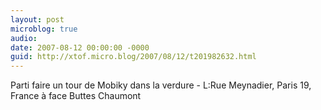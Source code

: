 ```yaml
---
layout: post
microblog: true
audio: 
date: 2007-08-12 00:00:00 -0000
guid: http://xtof.micro.blog/2007/08/12/t201982632.html
---
```

Parti faire un tour de Mobiky dans la verdure -  L:Rue Meynadier, Paris 19, France à face Buttes Chaumont
